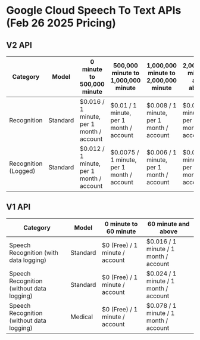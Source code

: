 # Google Cloud Speech To Text APIs (Feb 26 2025 Pricing)

## V2 API

| Category             | Model    | 0 minute to 500,000 minute | 500,000 minute to 1,000,000 minute | 1,000,000 minute to 2,000,000 minute | 2,000,000 minute and above |
| -------------------- | -------- | -------------------------- | ----------------------------------- | ------------------------------------ | --------------------------- |
| Recognition          | Standard | $0.016 / 1 minute, per 1 month / account   | $0.01 / 1 minute, per 1 month / account    | $0.008 / 1 minute, per 1 month / account     | $0.004 / 1 minute, per 1 month / account       |
| Recognition (Logged) | Standard | $0.012 / 1 minute, per 1 month / account   | $0.0075 / 1 minute, per 1 month / account   | $0.006 / 1 minute, per 1 month / account    | $0.003 / 1 minute, per 1 month / account      |

## V1 API

| Category                                    | Model       | 0 minute to 60 minute         | 60 minute and above          |
| ------------------------------------------- | ----------- | ----------------------------- | ----------------------------- |
| Speech Recognition (with data logging)      | Standard    | $0 (Free) / 1 minute / account | $0.016 / 1 minute / 1 month / account |
| Speech Recognition (without data logging)   | Standard    | $0 (Free) / 1 minute / account | $0.024 / 1 minute / 1 month / account |
| Speech Recognition (without data logging)   | Medical     | $0 (Free) / 1 minute / account | $0.078 / 1 minute / 1 month / account |
